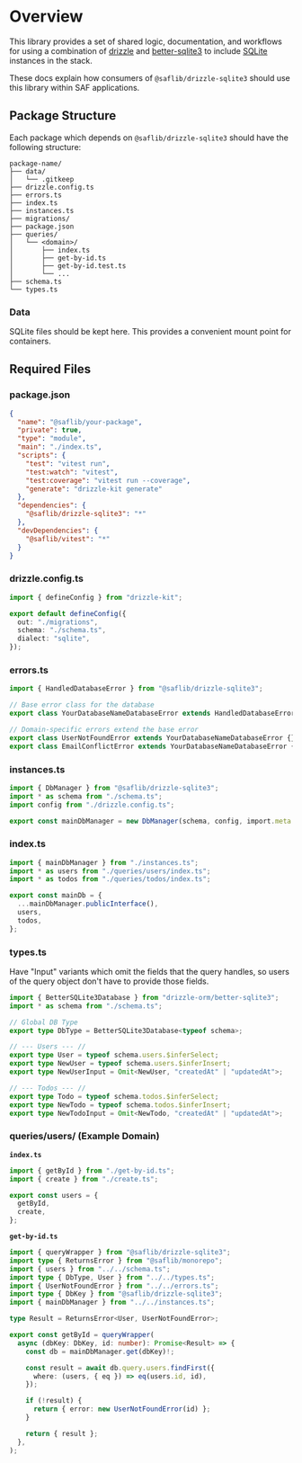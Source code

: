 # Overview

This library provides a set of shared logic, documentation, and workflows for using a combination of [drizzle](https://orm.drizzle.team/) and [better-sqlite3](https://www.npmjs.com/package/better-sqlite3) to include [SQLite](https://sqlite.org/index.html) instances in the stack.

These docs explain how consumers of `@saflib/drizzle-sqlite3` should use this library within SAF applications.

## Package Structure

Each package which depends on `@saflib/drizzle-sqlite3` should have the following structure:

```
package-name/
├── data/
│   └── .gitkeep
├── drizzle.config.ts
├── errors.ts
├── index.ts
├── instances.ts
├── migrations/
├── package.json
├── queries/
│   └── <domain>/
│       ├── index.ts
│       ├── get-by-id.ts
│       ├── get-by-id.test.ts
│       └── ...
├── schema.ts
└── types.ts
```

### Data

SQLite files should be kept here. This provides a convenient mount point for containers.

## Required Files

### package.json

```json
{
  "name": "@saflib/your-package",
  "private": true,
  "type": "module",
  "main": "./index.ts",
  "scripts": {
    "test": "vitest run",
    "test:watch": "vitest",
    "test:coverage": "vitest run --coverage",
    "generate": "drizzle-kit generate"
  },
  "dependencies": {
    "@saflib/drizzle-sqlite3": "*"
  },
  "devDependencies": {
    "@saflib/vitest": "*"
  }
}
```

### drizzle.config.ts

```typescript
import { defineConfig } from "drizzle-kit";

export default defineConfig({
  out: "./migrations",
  schema: "./schema.ts",
  dialect: "sqlite",
});
```

### errors.ts

```typescript
import { HandledDatabaseError } from "@saflib/drizzle-sqlite3";

// Base error class for the database
export class YourDatabaseNameDatabaseError extends HandledDatabaseError {}

// Domain-specific errors extend the base error
export class UserNotFoundError extends YourDatabaseNameDatabaseError {}
export class EmailConflictError extends YourDatabaseNameDatabaseError {}
```

### instances.ts

```typescript
import { DbManager } from "@saflib/drizzle-sqlite3";
import * as schema from "./schema.ts";
import config from "./drizzle.config.ts";

export const mainDbManager = new DbManager(schema, config, import.meta.url);
```

### index.ts

```typescript
import { mainDbManager } from "./instances.ts";
import * as users from "./queries/users/index.ts";
import * as todos from "./queries/todos/index.ts";

export const mainDb = {
  ...mainDbManager.publicInterface(),
  users,
  todos,
};
```

### types.ts

Have "Input" variants which omit the fields that the query handles, so users of the query object don't have to provide those fields.

```typescript
import { BetterSQLite3Database } from "drizzle-orm/better-sqlite3";
import * as schema from "./schema.ts";

// Global DB Type
export type DbType = BetterSQLite3Database<typeof schema>;

// --- Users --- //
export type User = typeof schema.users.$inferSelect;
export type NewUser = typeof schema.users.$inferInsert;
export type NewUserInput = Omit<NewUser, "createdAt" | "updatedAt">;

// --- Todos --- //
export type Todo = typeof schema.todos.$inferSelect;
export type NewTodo = typeof schema.todos.$inferInsert;
export type NewTodoInput = Omit<NewTodo, "createdAt" | "updatedAt">;
```

### queries/users/ (Example Domain)

**`index.ts`**

```typescript
import { getById } from "./get-by-id.ts";
import { create } from "./create.ts";

export const users = {
  getById,
  create,
};
```

**`get-by-id.ts`**

```typescript
import { queryWrapper } from "@saflib/drizzle-sqlite3";
import type { ReturnsError } from "@saflib/monorepo";
import { users } from "../../schema.ts";
import type { DbType, User } from "../../types.ts";
import { UserNotFoundError } from "../../errors.ts";
import type { DbKey } from "@saflib/drizzle-sqlite3";
import { mainDbManager } from "../../instances.ts";

type Result = ReturnsError<User, UserNotFoundError>;

export const getById = queryWrapper(
  async (dbKey: DbKey, id: number): Promise<Result> => {
    const db = mainDbManager.get(dbKey)!;

    const result = await db.query.users.findFirst({
      where: (users, { eq }) => eq(users.id, id),
    });

    if (!result) {
      return { error: new UserNotFoundError(id) };
    }

    return { result };
  },
);
```

